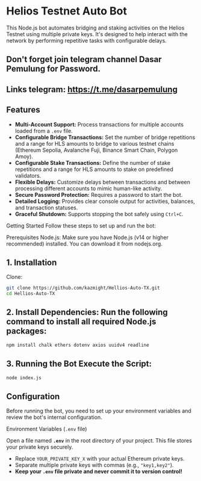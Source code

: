 # Helios Testnet Auto Bot

This Node.js bot automates bridging and staking activities on the Helios Testnet using multiple private keys. It's designed to help interact with the network by performing repetitive tasks with configurable delays.

## Don't forget join telegram channel Dasar Pemulung for Password.
## Links telegram: https://t.me/dasarpemulung

## Features

* **Multi-Account Support:** Process transactions for multiple accounts loaded from a `.env` file.
* **Configurable Bridge Transactions:** Set the number of bridge repetitions and a range for HLS amounts to bridge to various testnet chains (Ethereum Sepolia, Avalanche Fuji, Binance Smart Chain, Polygon Amoy).
* **Configurable Stake Transactions:** Define the number of stake repetitions and a range for HLS amounts to stake on predefined validators.
* **Flexible Delays:** Customize delays between transactions and between processing different accounts to mimic human-like activity.
* **Secure Password Protection:** Requires a password to start the bot.
* **Detailed Logging:** Provides clear console output for activities, balances, and transaction statuses.
* **Graceful Shutdown:** Supports stopping the bot safely using `Ctrl+C`.

Getting Started
Follow these steps to set up and run the bot:

Prerequisites
Node.js: Make sure you have Node.js (v14 or higher recommended) installed. You can download it from nodejs.org.

## 1. Installation
Clone:
```Bash
git clone https://github.com/kazmight/Hellios-Auto-TX.git
cd Hellios-Auto-TX
```

## 2. Install Dependencies: Run the following command to install all required Node.js packages:
```Bash
npm install chalk ethers dotenv axios uuidv4 readline
```

## 3. Running the Bot Execute the Script: 
```Bash
node index.js
```
## Configuration

Before running the bot, you need to set up your environment variables and review the bot's internal configuration.

Environment Variables (`.env` file)

Open a file named **`.env`** in the root directory of your project. This file stores your private keys securely.

* Replace `YOUR_PRIVATE_KEY_X` with your actual Ethereum private keys.
* Separate multiple private keys with commas (e.g., `"key1,key2"`).
* **Keep your `.env` file private and never commit it to version control!**
